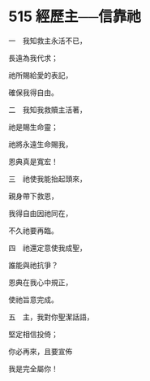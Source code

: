 # 515 經歷主──信靠祂

一　我知救主永活不已，

長遠為我代求；

祂所賜給愛的表記，

確保我得自由。

二　我知我救贖主活著，

祂是賜生命靈；

祂將永遠生命賜我，

恩典真是寬宏！

三　祂使我能抬起頭來，

親身帶下救恩，

我得自由因祂同在，

不久祂要再臨。

四　祂還定意使我成聖，

誰能與祂抗爭？

恩典在我心中規正，

使祂旨意完成。

五　主，我對你聖潔話語，

堅定相信投倚；

你必再來，且要宣佈

我是完全屬你！

